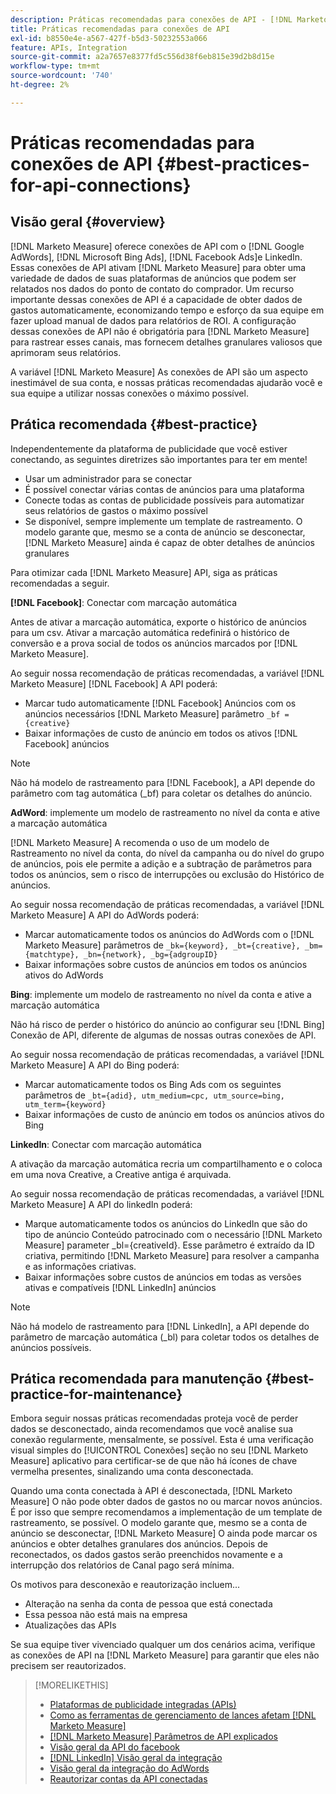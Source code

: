```yaml
---
description: Práticas recomendadas para conexões de API - [!DNL Marketo Measure] - Documentação do produto
title: Práticas recomendadas para conexões de API
exl-id: b8550e4e-a567-427f-b5d3-50232553a066
feature: APIs, Integration
source-git-commit: a2a7657e8377fd5c556d38f6eb815e39d2b8d15e
workflow-type: tm+mt
source-wordcount: '740'
ht-degree: 2%

---
```


# Práticas recomendadas para conexões de API {#best-practices-for-api-connections}

## Visão geral {#overview}

[!DNL Marketo Measure] oferece conexões de API com o [!DNL Google AdWords], [!DNL Microsoft Bing Ads], [!DNL Facebook Ads]e LinkedIn. Essas conexões de API ativam [!DNL Marketo Measure] para obter uma variedade de dados de suas plataformas de anúncios que podem ser relatados nos dados do ponto de contato do comprador. Um recurso importante dessas conexões de API é a capacidade de obter dados de gastos automaticamente, economizando tempo e esforço da sua equipe em fazer upload manual de dados para relatórios de ROI. A configuração dessas conexões de API não é obrigatória para [!DNL Marketo Measure] para rastrear esses canais, mas fornecem detalhes granulares valiosos que aprimoram seus relatórios.

A variável [!DNL Marketo Measure] As conexões de API são um aspecto inestimável de sua conta, e nossas práticas recomendadas ajudarão você e sua equipe a utilizar nossas conexões o máximo possível.

## Prática recomendada {#best-practice}

Independentemente da plataforma de publicidade que você estiver conectando, as seguintes diretrizes são importantes para ter em mente!

* Usar um administrador para se conectar
* É possível conectar várias contas de anúncios para uma plataforma
* Conecte todas as contas de publicidade possíveis para automatizar seus relatórios de gastos o máximo possível
* Se disponível, sempre implemente um template de rastreamento. O modelo garante que, mesmo se a conta de anúncio se desconectar, [!DNL Marketo Measure] ainda é capaz de obter detalhes de anúncios granulares

Para otimizar cada [!DNL Marketo Measure] API, siga as práticas recomendadas a seguir.

**[!DNL Facebook]**: Conectar com marcação automática

Antes de ativar a marcação automática, exporte o histórico de anúncios para um csv. Ativar a marcação automática redefinirá o histórico de conversão e a prova social de todos os anúncios marcados por [!DNL Marketo Measure].

Ao seguir nossa recomendação de práticas recomendadas, a variável [!DNL Marketo Measure] [!DNL Facebook] A API poderá:

* Marcar tudo automaticamente [!DNL Facebook] Anúncios com os anúncios necessários [!DNL Marketo Measure] parâmetro `_bf ={creative}`
* Baixar informações de custo de anúncio em todos os ativos [!DNL Facebook] anúncios

>[!NOTE]
>
>Não há modelo de rastreamento para [!DNL Facebook], a API depende do parâmetro com tag automática (_bf) para coletar os detalhes do anúncio.

**AdWord**: implemente um modelo de rastreamento no nível da conta e ative a marcação automática

[!DNL Marketo Measure] A recomenda o uso de um modelo de Rastreamento no nível da conta, do nível da campanha ou do nível do grupo de anúncios, pois ele permite a adição e a subtração de parâmetros para todos os anúncios, sem o risco de interrupções ou exclusão do Histórico de anúncios.

Ao seguir nossa recomendação de práticas recomendadas, a variável [!DNL Marketo Measure] A API do AdWords poderá:

* Marcar automaticamente todos os anúncios do AdWords com o [!DNL Marketo Measure] parâmetros de `_bk={keyword}, _bt={creative}, _bm={matchtype}, _bn={network}, _bg={adgroupID}`
* Baixar informações sobre custos de anúncios em todos os anúncios ativos do AdWords

**Bing**: implemente um modelo de rastreamento no nível da conta e ative a marcação automática

Não há risco de perder o histórico do anúncio ao configurar seu [!DNL Bing] Conexão de API, diferente de algumas de nossas outras conexões de API.

Ao seguir nossa recomendação de práticas recomendadas, a variável [!DNL Marketo Measure] A API do Bing poderá:
* Marcar automaticamente todos os Bing Ads com os seguintes parâmetros de `_bt={adid}, utm_medium=cpc, utm_source=bing, utm_term={keyword}`
* Baixar informações de custo de anúncio em todos os anúncios ativos do Bing

**LinkedIn**: Conectar com marcação automática

A ativação da marcação automática recria um compartilhamento e o coloca em uma nova Creative, a Creative antiga é arquivada.

Ao seguir nossa recomendação de práticas recomendadas, a variável [!DNL Marketo Measure] A API do linkedIn poderá:

* Marque automaticamente todos os anúncios do LinkedIn que são do tipo de anúncio Conteúdo patrocinado com o necessário [!DNL Marketo Measure] parameter _bl={creativeId}. Esse parâmetro é extraído da ID criativa, permitindo [!DNL Marketo Measure] para resolver a campanha e as informações criativas.
* Baixar informações sobre custos de anúncios em todas as versões ativas e compatíveis [!DNL LinkedIn] anúncios

>[!NOTE]
>
>Não há modelo de rastreamento para [!DNL LinkedIn], a API depende do parâmetro de marcação automática (_bl) para coletar todos os detalhes de anúncios possíveis.

## Prática recomendada para manutenção {#best-practice-for-maintenance}

Embora seguir nossas práticas recomendadas proteja você de perder dados se desconectado, ainda recomendamos que você analise sua conexão regularmente, mensalmente, se possível. Esta é uma verificação visual simples do [!UICONTROL Conexões] seção no seu [!DNL Marketo Measure] aplicativo para certificar-se de que não há ícones de chave vermelha presentes, sinalizando uma conta desconectada.

Quando uma conta conectada à API é desconectada, [!DNL Marketo Measure] O não pode obter dados de gastos no ou marcar novos anúncios. É por isso que sempre recomendamos a implementação de um template de rastreamento, se possível. O modelo garante que, mesmo se a conta de anúncio se desconectar, [!DNL Marketo Measure] O ainda pode marcar os anúncios e obter detalhes granulares dos anúncios. Depois de reconectados, os dados gastos serão preenchidos novamente e a interrupção dos relatórios de Canal pago será mínima.

Os motivos para desconexão e reautorização incluem...

* Alteração na senha da conta de pessoa que está conectada
* Essa pessoa não está mais na empresa
* Atualizações das APIs

Se sua equipe tiver vivenciado qualquer um dos cenários acima, verifique as conexões de API na [!DNL Marketo Measure] para garantir que eles não precisem ser reautorizados.

>[!MORELIKETHIS]
>
>* [Plataformas de publicidade integradas (APIs)](/help/api-connections/utilizing-marketo-measures-api-connections/integrated-ad-platforms.md)
>* [Como as ferramentas de gerenciamento de lances afetam [!DNL Marketo Measure]](/help/api-connections/utilizing-marketo-measures-api-connections/how-bid-management-tools-affect-marketo-measure.md)
>* [[!DNL Marketo Measure] Parâmetros de API explicados](/help/api-connections/utilizing-marketo-measures-api-connections/marketo-measure-parameters.md)
>* [Visão geral da API do facebook](/help/api-connections/utilizing-marketo-measures-api-connections/facebook-api.md)
>* [[!DNL LinkedIn] Visão geral da integração](/help/api-connections/utilizing-marketo-measures-api-connections/linkedin-integration.md)
>* [Visão geral da integração do AdWords](/help/api-connections/utilizing-marketo-measures-api-connections/understanding-marketo-measure-adwords-tagging.md)
>* [Reautorizar contas da API conectadas](/help/api-connections/utilizing-marketo-measures-api-connections/reauthorizing-connected-accounts.md)
